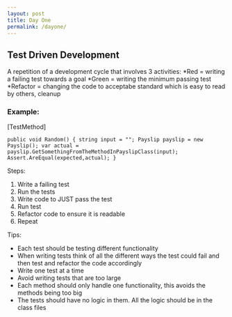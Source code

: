 ```yaml
---
layout: post
title: Day One
permalink: /dayone/
---
```

## Test Driven Development
A repetition of a development cycle that involves 3 activities:
*Red = writing a failing test towards a goal
*Green = writing the minimum passing test 
*Refactor = changing the code to acceptabe standard which is easy to read by others, cleanup

### Example:

[TestMethod]

`public void Random()
{
	string input = "";
	Payslip payslip = new Payslip();
	var actual = payslip.GetSomethingFromTheMethodInPayslipClass(input);
	Assert.AreEqual(expected,actual);
}`

Steps:
1. Write a failing test
2. Run the tests
3. Write code to JUST pass the test
4. Run test
5. Refactor code to ensure it is readable
6. Repeat

Tips:
- Each test should be testing different functionality
- When writing tests think of all the different ways the test could fail and then test and refactor the code accordingly
- Write one test at a time
- Avoid writing tests that are too large
- Each method should only handle one functionality, this avoids the methods being too big 
- The tests should have no logic in them. All the logic should be in the class files

